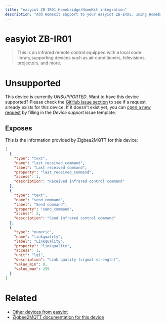 ```yaml
---
title: "easyiot ZB-IR01 Homebridge/HomeKit integration"
description: "Add HomeKit support to your easyiot ZB-IR01, using Homebridge, Zigbee2MQTT and homebridge-z2m."
---
```

<!---
This file has been GENERATED using src/docgen/docgen.ts
DO NOT EDIT THIS FILE MANUALLY!
-->
# easyiot ZB-IR01
> This is an infrared remote control equipped with a local code library,supporting devices such as air conditioners, televisions, projectors, and more.


# Unsupported

This device is currently *UNSUPPORTED*.
Want to have this device supported? Please check the [GitHub issue section](https://github.com/itavero/homebridge-z2m/issues?q=ZB-IR01) to see if a request already exists for this device.
If it doesn't exist yet, you can [open a new request](https://github.com/itavero/homebridge-z2m/issues/new?assignees=&labels=enhancement&template=device_support.yml&title=%5BDevice%5D+easyiot%20ZB-IR01&model=easyiot%20ZB-IR01&exposes=%5B%0A%20%20%7B%0A%20%20%20%20%22type%22%3A%20%22text%22%2C%0A%20%20%20%20%22name%22%3A%20%22last_received_command%22%2C%0A%20%20%20%20%22label%22%3A%20%22Last%20received%20command%22%2C%0A%20%20%20%20%22property%22%3A%20%22last_received_command%22%2C%0A%20%20%20%20%22access%22%3A%201%2C%0A%20%20%20%20%22description%22%3A%20%22Received%20infrared%20control%20command%22%0A%20%20%7D%2C%0A%20%20%7B%0A%20%20%20%20%22type%22%3A%20%22text%22%2C%0A%20%20%20%20%22name%22%3A%20%22send_command%22%2C%0A%20%20%20%20%22label%22%3A%20%22Send%20command%22%2C%0A%20%20%20%20%22property%22%3A%20%22send_command%22%2C%0A%20%20%20%20%22access%22%3A%202%2C%0A%20%20%20%20%22description%22%3A%20%22Send%20infrared%20control%20command%22%0A%20%20%7D%2C%0A%20%20%7B%0A%20%20%20%20%22type%22%3A%20%22numeric%22%2C%0A%20%20%20%20%22name%22%3A%20%22linkquality%22%2C%0A%20%20%20%20%22label%22%3A%20%22Linkquality%22%2C%0A%20%20%20%20%22property%22%3A%20%22linkquality%22%2C%0A%20%20%20%20%22access%22%3A%201%2C%0A%20%20%20%20%22unit%22%3A%20%22lqi%22%2C%0A%20%20%20%20%22description%22%3A%20%22Link%20quality%20(signal%20strength)%22%2C%0A%20%20%20%20%22value_min%22%3A%200%2C%0A%20%20%20%20%22value_max%22%3A%20255%0A%20%20%7D%0A%5D) by filling in the _Device support_ issue template.

## Exposes

This is the information provided by Zigbee2MQTT for this device:

```json
[
  {
    "type": "text",
    "name": "last_received_command",
    "label": "Last received command",
    "property": "last_received_command",
    "access": 1,
    "description": "Received infrared control command"
  },
  {
    "type": "text",
    "name": "send_command",
    "label": "Send command",
    "property": "send_command",
    "access": 2,
    "description": "Send infrared control command"
  },
  {
    "type": "numeric",
    "name": "linkquality",
    "label": "Linkquality",
    "property": "linkquality",
    "access": 1,
    "unit": "lqi",
    "description": "Link quality (signal strength)",
    "value_min": 0,
    "value_max": 255
  }
]
```

# Related
* [Other devices from easyiot](../index.md#easyiot)
* [Zigbee2MQTT documentation for this device](https://www.zigbee2mqtt.io/devices/ZB-IR01.html)